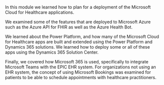 In this module we learned how to plan for a deployment of the Microsoft Cloud for Healthcare applications.

We examined some of the features that are deployed to Microsoft Azure such as the Azure API for FHIR as well as the Azure Health Bot.

We learned about the Power Platform, and how many of the Microsoft Cloud for Healthcare apps are built and extended using the Power Platform and Dynamics 365 solutions. We learned how to deploy some or all of these apps using the Dynamics 365 Solution Center.

Finally, we covered how Microsoft 365 is used, specifically to integrate Microsoft Teams with the EPIC EHR system. For organizations not using an EHR system, the concept of using Microsoft Bookings was examined for patients to be able to schedule appointments with healthcare practitioners.
